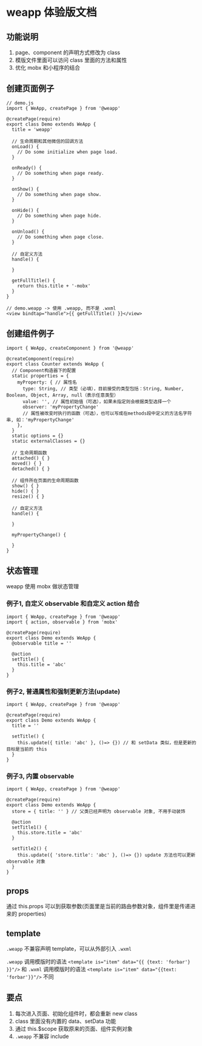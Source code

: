 # weapp 体验版文档

## 功能说明
1. page、component 的声明方式修改为 class
2. 模版文件里面可以访问 class 里面的方法和属性
3. 优化 mobx 和小程序的结合

## 创建页面例子
```
// demo.js
import { WeApp, createPage } from '@weapp'

@createPage(require)
export class Demo extends WeApp {
  title = 'weapp'

  // 生命周期和其他微信的回调方法
  onLoad() {
    // Do some initialize when page load.
  }

  onReady() {
    // Do something when page ready.
  }

  onShow() {
    // Do something when page show.
  }

  onHide() {
    // Do something when page hide.
  }

  onUnload() {
    // Do something when page close.
  }

  // 自定义方法
  handle() {

  }
  
  getFullTitle() {
    return this.title + '-mobx'
  }
}
```

```
// demo.weapp -> 使用 .weapp, 而不是 .wxml
<view bindtap="handle">{{ getFullTitle() }}</view>
```

## 创建组件例子
```
import { WeApp, createComponent } from '@weapp'

@createComponent(require)
export class Counter extends WeApp {
  // Component构造器下的配置
  static properties = {
    myProperty: { // 属性名
      type: String, // 类型（必填），目前接受的类型包括：String, Number, Boolean, Object, Array, null（表示任意类型）
      value: '', // 属性初始值（可选），如果未指定则会根据类型选择一个
      observer: 'myPropertyChange'
      // 属性被改变时执行的函数（可选），也可以写成在methods段中定义的方法名字符串, 如：'myPropertyChange'
    },
  }
  static options = {}
  static externalClasses = {}

  // 生命周期函数
  attached() { }
  moved() { }
  detached() { }
  
  // 组件所在页面的生命周期函数
  show() { }
  hide() { }
  resize() { }
  
  // 自定义方法
  handle() {
  
  }
  
  myPropertyChange() {
  
  }
}

```

## 状态管理
weapp 使用 mobx 做状态管理

### 例子1, 自定义 observable 和自定义 action 结合
```
import { WeApp, createPage } from '@weapp'
import { action, observable } from 'mobx'

@createPage(require)
export class Demo extends WeApp {
  @observable title = ''
  
  @action
  setTitle() {
    this.title = 'abc'
  }
}
```

### 例子2, 普通属性和强制更新方法(update)
```
import { WeApp, createPage } from '@weapp'

@createPage(require)
export class Demo extends WeApp {
  title = ''
  
  setTitle() {
    this.update({ title: 'abc' }, ()=> {}) // 和 setData 类似，但是更新的目标是当前的 this
  }
}
```

### 例子3, 内置 observable
```
import { WeApp, createPage } from '@weapp'

@createPage(require)
export class Demo extends WeApp {
  store = { title: '' } // 父类已经声明为 observable 对象, 不用手动装饰
  
  @action
  setTitle1() {
    this.store.title = 'abc'
  }  
  
  setTitle2() {
    this.update({ 'store.title': 'abc' }, ()=> {}) update 方法也可以更新 observable 对象
  }
}
```

## props 
通过 this.props 可以到获取参数(页面里是当前的路由参数对象，组件里是传递进来的 properties)

## template
`.weapp` 不兼容声明 template，可以从外部引入 `.wxml`

`.weapp` 调用模版时的语法 `<template is="item" data="{{ {text: 'forbar'} }}"/>` 和 `.wxml` 调用模版时的语法 `<template is="item" data="{{text: 'forbar'}}"/>` 不同

## 要点
1. 每次进入页面、初始化组件时，都会重新 new class
2. class 里面没有内置的 data、setData 功能
3. 通过 this.$scope 获取原来的页面、组件实例对象
4. `.weapp` 不兼容 include
